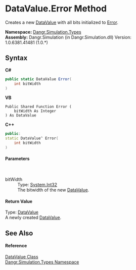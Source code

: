 # DataValue.Error Method 
 

Creates a new <a href="T_Dangr_Simulation_Types_DataValue">DataValue</a> with all bits initialized to <a href="T_Dangr_Simulation_Types_BitValue">Error</a>.

**Namespace:**&nbsp;<a href="N_Dangr_Simulation_Types">Dangr.Simulation.Types</a><br />**Assembly:**&nbsp;Dangr.Simulation (in Dangr.Simulation.dll) Version: 1.0.6381.41481 (1.0.*)

## Syntax

**C#**<br />
``` C#
public static DataValue Error(
	int bitWidth
)
```

**VB**<br />
``` VB
Public Shared Function Error ( 
	bitWidth As Integer
) As DataValue
```

**C++**<br />
``` C++
public:
static DataValue^ Error(
	int bitWidth
)
```


#### Parameters
&nbsp;<dl><dt>bitWidth</dt><dd>Type: <a href="http://msdn2.microsoft.com/en-us/library/td2s409d" target="_blank">System.Int32</a><br />The bitwidth of the new <a href="T_Dangr_Simulation_Types_DataValue">DataValue</a>.</dd></dl>

#### Return Value
Type: <a href="T_Dangr_Simulation_Types_DataValue">DataValue</a><br />A newly created <a href="T_Dangr_Simulation_Types_DataValue">DataValue</a>.

## See Also


#### Reference
<a href="T_Dangr_Simulation_Types_DataValue">DataValue Class</a><br /><a href="N_Dangr_Simulation_Types">Dangr.Simulation.Types Namespace</a><br />